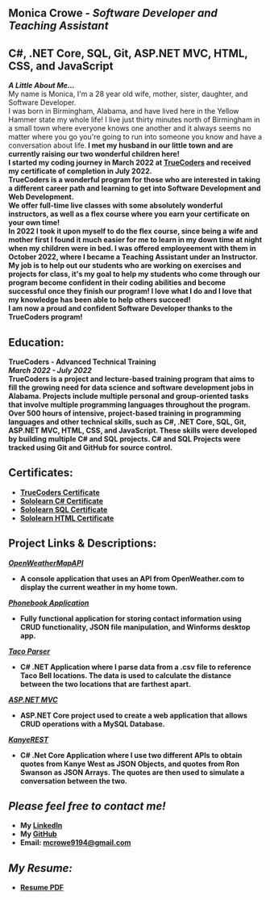 
## Monica Crowe - *Software Developer and Teaching Assistant*<br>
## C#, .NET Core, SQL, Git, ASP.NET MVC, HTML, CSS, and JavaScript<br>
***A Little About Me...***<br>
My name is Monica, I'm a 28 year old wife, mother, sister, daughter, and Software Developer.<br> 
I was born in Birmingham, Alabama, and have lived here in the Yellow Hammer state my whole life! I live just thirty minutes north of Birmingham in a small town where everyone knows one another and it always seems no matter where you go you're going to run into someone you know and have a conversation about life.<b> 
I met my husband in our little town and are currently raising our two wonderful children here!<br>
I started my coding journey in March 2022 at [TrueCoders](https://truecoders.io/) and received my certificate of completion in July 2022.<br>
TrueCoders is a wonderful program for those who are interested in taking a different career path and learning to get into Software Development and Web Development.<br>
We offer full-time live classes with some absolutely wonderful instructors, as well as a flex course where you earn your certificate on your own time!<br>
In 2022 I took it upon myself to do the flex course, since being a wife and mother first I found it much easier for me to learn in my down time at night when my children were in bed. I was offered employeement with them in October 2022, where I became a Teaching Assistant under an Instructor. My job is to help out our students who are working on exercises and projects for class, it's my goal to help my students who come through our program become confident in their coding abilities and become successful once they finish our program! I love what I do and I love that my knowledge has been able to help others succeed!<br>
I am now a proud and confident Software Developer thanks to the TrueCoders program!<br>


## **Education:**<br>
TrueCoders - Advanced Technical Training<br>
*March 2022 - July 2022*<br>
TrueCoders is a project and lecture-based training program that aims to fill the growing need for data science and software development jobs in Alabama. Projects include multiple personal and group-oriented tasks that involve multiple programming languages throughout the program. Over 500 hours of intensive, project-based training in programming languages and other technical skills, such as C#, .NET Core, SQL, Git, ASP.NET MVC, HTML, CSS, and JavaScript. These skills were developed by building multiple C# and SQL projects. C# and SQL Projects were tracked using Git and GitHub for source control.<br>

## **Certificates:**<br>
* [TrueCoders Certificate](https://app.digit.ink/view-credential/8b0690ec-e6ef-4dcf-b9a7-d1c48875ef46?di_ref=a2li)
* [Sololearn C# Certificate](https://www.sololearn.com/Certificate/CT-TSR60V26/png)
* [Sololearn SQL Certificate](https://www.sololearn.com/Certificate/CT-LQSHSKRH/png)
* [Sololearn HTML Certificate](https://www.sololearn.com/Certificate/CT-HORKDJRF/pdf)


## Project Links & Descriptions:<br>
*[OpenWeatherMapAPI](https://github.com/mcrowe94/OpenWeatherMapAPI)*<br>
* **A console application that uses an API from OpenWeather.com to display the current weather in my home town.**<br>

*[Phonebook Application](https://github.com/mcrowe94/PhonebookApplication)*<br>
* **Fully functional application for storing contact information using CRUD functionality, JSON file manipulation, and Winforms desktop app.**<br>

*[Taco Parser](https://github.com/mcrowe94/TacoParser)*<br>
* **C# .NET Application where I parse data from a .csv file to reference Taco Bell locations. The data is used to calculate the distance between the two locations that are farthest apart.**<br>

*[ASP.NET MVC](https://github.com/mcrowe94/ASPNET)*<br>
* **ASP.NET Core project used to create a web application that allows CRUD operations with a MySQL Database.**<br>

*[KanyeREST](https://github.com/mcrowe94/KanyeREST)*<br>
* **C# .Net Core Application where I use two different APIs to obtain quotes from Kanye West as JSON Objects, and quotes from Ron Swanson as JSON Arrays. The quotes are then used to simulate a conversation between the two.**<br>

## *Please feel free to contact me!*<br>
* **My [LinkedIn](https://www.linkedin.com/in/monica-crowe-2944ba114/)**<br>
* **My [GitHub](https://github.com/mcrowe94)**<br>
* **Email: mcrowe9194@gmail.com**

## *My Resume:*<br>
* **[Resume PDF](https://drive.google.com/drive/folders/1gIpgEvCe8stZ44kLRoc9KO-cmuacMVLc?usp=sharing)**<br>



